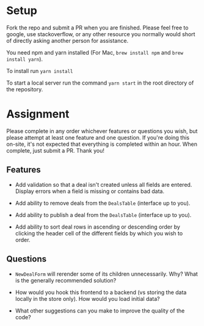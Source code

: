 # Setup

Fork the repo and submit a PR when you are finished.  Please feel free to google, use stackoverflow, or any other resource you normally would short of directly asking another person for assistance. 

You need npm and yarn installed (For Mac, `brew install npm` and `brew install yarn`).

To install run `yarn install`

To start a local server run the command `yarn start` in the root directory of the repository.

# Assignment

Please complete in any order whichever features or questions you wish, but please attempt at least one feature and one question. If you're doing this on-site, it's not expected that everything is completed within an hour.  When complete, just submit a PR.  Thank you!

## Features

* Add validation so that a deal isn't created unless all fields are entered.  Display errors when a field is missing or contains bad data.

* Add ability to remove deals from the `DealsTable` (interface up to you).

* Add ability to publish a deal from the `DealsTable` (interface up to you).

* Add ability to sort deal rows in ascending or descending order by clicking the header cell of the different fields by which you wish to order.

## Questions

* `NewDealForm` will rerender some of its children unnecessarily.  Why? What is the generally recommended solution?

* How would you hook this frontend to a backend (vs storing the data locally in the store only).  How would you load initial data?

* What other suggestions can you make to improve the quality of the code?

